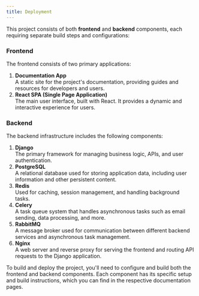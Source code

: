 ```yaml
---
title: Deployment
---
```


This project consists of both **frontend** and **backend** components, each requiring separate build steps and configurations:

### Frontend

The frontend consists of two primary applications:

1. **Documentation App**  
   A static site for the project's documentation, providing guides and resources for developers and users.
2. **React SPA (Single Page Application)**  
   The main user interface, built with React. It provides a dynamic and interactive experience for users.

### Backend

The backend infrastructure includes the following components:

1. **Django**  
   The primary framework for managing business logic, APIs, and user authentication.
2. **PostgreSQL**  
   A relational database used for storing application data, including user information and other persistent content.
3. **Redis**  
   Used for caching, session management, and handling background tasks.
4. **Celery**  
   A task queue system that handles asynchronous tasks such as email sending, data processing, and more.
5. **RabbitMQ**  
   A message broker used for communication between different backend services and asynchronous task management.
6. **Nginx**  
   A web server and reverse proxy for serving the frontend and routing API requests to the Django application.

To build and deploy the project, you'll need to configure and build both the frontend and backend components. Each component has its specific setup and build instructions, which you can find in the respective documentation pages.
